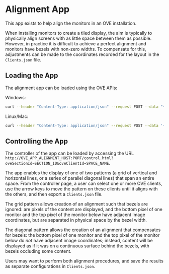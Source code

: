 # Alignment App

This app exists to help align the monitors in an OVE installation.

When installing monitors to create a tiled display, the aim is typically to physically align screens with as little space between them as possible. However, in practice it is difficult to achieve a perfect alignment and monitors have bezels with non-zero widths. To compensate for this, adjustments can be made to the coordinates recorded for the layout in the `Clients.json` file.

## Loading the App

The alignment app can be loaded using the OVE APIs:

Windows:

```sh
curl --header "Content-Type: application/json" --request POST --data "{\"app\": {\"url\": \"http://OVE_APP_ALIGNMENT_HOST:PORT\"}, \"space\": \"OVE_SPACE\", \"h\": 500, \"w\": 500, \"y\": 0, \"x\": 0}" http://OVE_CORE_HOST:PORT/section
```

Linux/Mac:

```sh
curl --header "Content-Type: application/json" --request POST --data '{"app": {"url": "http://OVE_APP_ALIGNMENT_HOST:PORT"}, "space": "OVE_SPACE", "h": 500, "w": 500, "y": 0, "x": 0}' http://OVE_CORE_HOST:PORT/section
```

## Controlling the App

The controller of the app can be loaded by accessing the URL `http://OVE_APP_ALIGNMENT_HOST:PORT/control.html?oveSectionId=SECTION_ID&oveClientId=SPACE_NAME`.

The app enables the display of one of two patterns (a grid of vertical and horizontal lines, or a series of parallel diagonal lines) that span an entire space. From the controller page, a user can select one or more OVE clients, use the arrow keys to move the pattern on these clients until it aligns with the others, and then export a `Clients.json` file.

The grid pattern allows creation of an alignment such that bezels are ignored: are pixels of the content are displayed, and the bottom pixel of one monitor and the top pixel of the monitor below have adjacent image coordinates, but are separated in physical space by the bezel width.

The diagonal pattern allows the creation of an alignment that compensates for bezels: the bottom pixel of one monitor and the top pixel of the monitor below do *not* have adjacent image coordinates; instead, content will be displayed as if it was on a continuous surface behind the bezels, with bezels occluding some content.

Users may want to perform both alignment procedures, and save the results as separate configurations in `Clients.json`.
